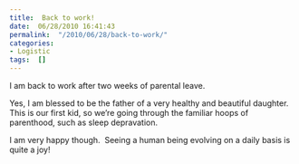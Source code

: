 ```yaml
---
title:  Back to work!
date:  06/28/2010 16:41:43
permalink:  "/2010/06/28/back-to-work/"
categories:
- Logistic
tags:  []
---
```

<p>I am back to work after two weeks of parental leave.</p>  <p>Yes, I am blessed to be the father of a very healthy and beautiful daughter.&#160; This is our first kid, so we’re going through the familiar hoops of parenthood, such as sleep depravation.</p>  <p>I am very happy though.&#160; Seeing a human being evolving on a daily basis is quite a joy!</p>